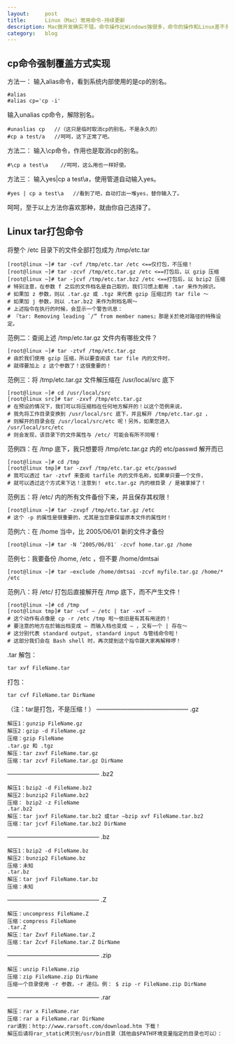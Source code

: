 ```yaml
---
layout:		post
title:		Linux（Mac）常用命令-持续更新
description: Mac做开发确实不错，命令操作比Windows强很多，命令的操作和Linux差不多，
category:	blog
---
```


## cp命令强制覆盖方式实现
方法一：
输入alias命令，看到系统内部使用的是cp的别名。

	#alias
	#alias cp='cp -i'

输入unalias cp命令，解除别名。

	#unaslias cp   //（这只是临时取消cp的别名，不是永久的）
	#cp a test/a   //呵呵，这下正常了吧。

方法二：
输入\cp命令，作用也是取消cp的别名。

	#\cp a test\a    //呵呵，这么用也一样好使。

方法三：
输入yes|cp a test\a，使用管道自动输入yes。

	#yes | cp a test\a   //看到了吧，自动打出一堆yes，替你输入了。

呵呵，至于以上方法你喜欢那种，就由你自己选择了。

## Linux tar打包命令

将整个 /etc 目录下的文件全部打包成为 /tmp/etc.tar

	[root@linux ~]# tar -cvf /tmp/etc.tar /etc <==仅打包，不压缩！
	[root@linux ~]# tar -zcvf /tmp/etc.tar.gz /etc <==打包后，以 gzip 压缩
	[root@linux ~]# tar -jcvf /tmp/etc.tar.bz2 /etc <==打包后，以 bzip2 压缩
	# 特别注意，在参数 f 之后的文件档名是自己取的，我们习惯上都用 .tar 来作为辨识。
	# 如果加 z 参数，则以 .tar.gz 或 .tgz 来代表 gzip 压缩过的 tar file ～
	# 如果加 j 参数，则以 .tar.bz2 来作为附档名啊～
	# 上述指令在执行的时候，会显示一个警告讯息：
	# 『tar: Removing leading `/” from member names』那是关於绝对路径的特殊设定。

范例二：查阅上述 /tmp/etc.tar.gz 文件内有哪些文件？

	[root@linux ~]# tar -ztvf /tmp/etc.tar.gz
	# 由於我们使用 gzip 压缩，所以要查阅该 tar file 内的文件时，
	# 就得要加上 z 这个参数了！这很重要的！

范例三：将 /tmp/etc.tar.gz 文件解压缩在 /usr/local/src 底下
	
	[root@linux ~]# cd /usr/local/src
	[root@linux src]# tar -zxvf /tmp/etc.tar.gz
	# 在预设的情况下，我们可以将压缩档在任何地方解开的！以这个范例来说，
	# 我先将工作目录变换到 /usr/local/src 底下，并且解开 /tmp/etc.tar.gz ，
	# 则解开的目录会在 /usr/local/src/etc 呢！另外，如果您进入 /usr/local/src/etc
	# 则会发现，该目录下的文件属性与 /etc/ 可能会有所不同喔！

范例四：在 /tmp 底下，我只想要将 /tmp/etc.tar.gz 内的 etc/passwd 解开而已
	
	[root@linux ~]# cd /tmp
	[root@linux tmp]# tar -zxvf /tmp/etc.tar.gz etc/passwd
	# 我可以透过 tar -ztvf 来查阅 tarfile 内的文件名称，如果单只要一个文件，
	# 就可以透过这个方式来下达！注意到！ etc.tar.gz 内的根目录 / 是被拿掉了！

范例五：将 /etc/ 内的所有文件备份下来，并且保存其权限！
	
	[root@linux ~]# tar -zxvpf /tmp/etc.tar.gz /etc
	# 这个 -p 的属性是很重要的，尤其是当您要保留原本文件的属性时！

范例六：在 /home 当中，比 2005/06/01 新的文件才备份

	[root@linux ~]# tar -N ‘2005/06/01′ -zcvf home.tar.gz /home

范例七：我要备份 /home, /etc ，但不要 /home/dmtsai

	[root@linux ~]# tar –exclude /home/dmtsai -zcvf myfile.tar.gz /home/* /etc

范例八：将 /etc/ 打包后直接解开在 /tmp 底下，而不产生文件！
	
	[root@linux ~]# cd /tmp
	[root@linux tmp]# tar -cvf – /etc | tar -xvf –
	# 这个动作有点像是 cp -r /etc /tmp 啦～依旧是有其有用途的！
	# 要注意的地方在於输出档变成 – 而输入档也变成 – ，又有一个 | 存在～
	# 这分别代表 standard output, standard input 与管线命令啦！
	# 这部分我们会在 Bash shell 时，再次提到这个指令跟大家再解释啰！

.tar
解包：

	tar xvf FileName.tar

打包：

	tar cvf FileName.tar DirName

（注：tar是打包，不是压缩！）
———————————————
.gz

	解压1：gunzip FileName.gz
	解压2：gzip -d FileName.gz
	压缩：gzip FileName
	.tar.gz 和 .tgz
	解压：tar zxvf FileName.tar.gz
	压缩：tar zcvf FileName.tar.gz DirName

———————————————
.bz2

	解压1：bzip2 -d FileName.bz2
	解压2：bunzip2 FileName.bz2
	压缩： bzip2 -z FileName
	.tar.bz2
	解压：tar jxvf FileName.tar.bz2 或tar –bzip xvf FileName.tar.bz2
	压缩：tar jcvf FileName.tar.bz2 DirName

———————————————
.bz

	解压1：bzip2 -d FileName.bz
	解压2：bunzip2 FileName.bz
	压缩：未知
	.tar.bz
	解压：tar jxvf FileName.tar.bz
	压缩：未知

———————————————
.Z

	解压：uncompress FileName.Z
	压缩：compress FileName
	.tar.Z
	解压：tar Zxvf FileName.tar.Z
	压缩：tar Zcvf FileName.tar.Z DirName

———————————————
.zip

	解压：unzip FileName.zip
	压缩：zip FileName.zip DirName
	压缩一个目录使用 -r 参数，-r 递归。例： $ zip -r FileName.zip DirName

———————————————
.rar

	解压：rar x FileName.rar
	压缩：rar a FileName.rar DirName
	rar请到：http://www.rarsoft.com/download.htm 下载！
	解压后请将rar_static拷贝到/usr/bin目录（其他由$PATH环境变量指定的目录也可以）：

